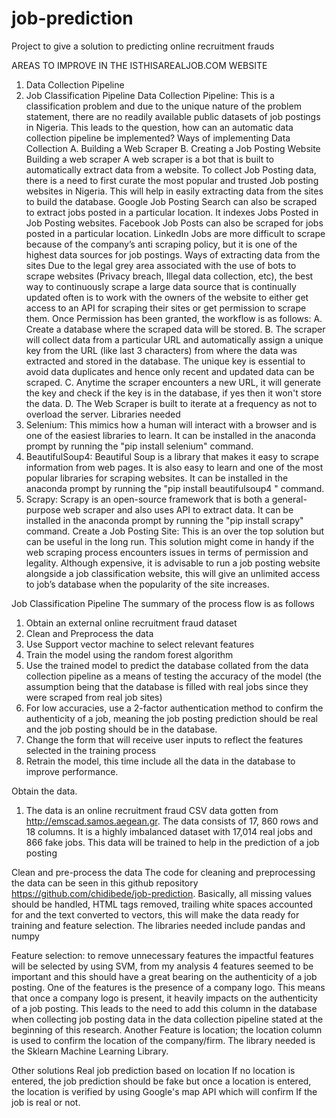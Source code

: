 # job-prediction
Project to give a solution to predicting online recruitment frauds

AREAS TO IMPROVE IN THE ISTHISAREALJOB.COM WEBSITE
1.	Data Collection Pipeline
2.	Job Classification Pipeline
Data Collection Pipeline: This is a classification problem and due to the unique nature of the problem statement, there are no readily available public datasets of job postings in Nigeria. This leads to the question, how can an automatic data collection pipeline be implemented?
Ways of implementing Data Collection
A. Building a Web Scraper
B. Creating a Job Posting Website
Building a web scraper
A web scraper is a bot that is built to automatically extract data from a website. To collect Job Posting data, there is a need to first curate the most popular and trusted Job posting websites in Nigeria. This will help in easily extracting data from the sites to build the database. Google Job Posting Search can also be scraped to extract jobs posted in a particular location. It indexes Jobs Posted in Job Posting websites. Facebook Job Posts can also be scraped for jobs posted in a particular location. LinkedIn Jobs are more difficult to scrape because of the company’s anti scraping policy, but it is one of the highest data sources for job postings.
Ways of extracting data from the sites 
Due to the legal grey area associated with the use of bots to scrape websites (Privacy breach, Illegal data collection, etc), the best way to continuously scrape a large data source that is continually updated often is to work with the owners of the website to either get access to an API for scraping their sites or get permission to scrape them. Once Permission has been granted, the workflow is as follows:
A. Create a database where the scraped data will be stored.
B. The scraper will collect data from a particular URL and automatically assign a unique key from the URL (like last 3 characters) from where the data was extracted and stored in the database. The unique key is essential to avoid data duplicates and hence only recent and updated data can be scraped.
C. Anytime the scraper encounters a new URL, it will generate the key and check if the key is in the database, if yes then it won't store the data.
D. The Web Scraper is built to iterate at a frequency as not to overload the server.
Libraries needed
1.	Selenium: This mimics how a human will interact with a browser and is one of the easiest libraries to learn. It can be installed in the anaconda prompt by running the "pip install selenium" command.
2.	BeautifulSoup4: Beautiful Soup is a library that makes it easy to scrape information from web pages. It is also easy to learn and one of the most popular libraries for scraping websites. It can be installed in the anaconda prompt by running the "pip install beautifulsoup4 " command.
3.	Scrapy: Scrapy is an open-source framework that is both a general-purpose web scraper and also uses API to extract data. It can be installed in the anaconda prompt by running the "pip install scrapy" command.
Create a Job Posting Site: This is an over the top solution but can be useful in the long run. This solution might come in handy if the web scraping process encounters issues in terms of permission and legality. Although expensive, it is advisable to run a job posting website alongside a job classification website, this will give an unlimited access to job’s database when the popularity of the site increases.

Job Classification Pipeline
The summary of the process flow is as follows
1. Obtain an external online recruitment fraud dataset 
2. Clean and Preprocess the data
3. Use Support vector machine to select relevant features 
4. Train the model using the random forest algorithm 
5. Use the trained model to predict the database collated from the data collection pipeline as a means of testing the accuracy of the model (the assumption being that the database is filled with real jobs since they were scraped from real job sites) 
6. For low accuracies, use a 2-factor authentication method to confirm the authenticity of a job, meaning the job posting prediction should be real and the job posting should be in the database. 
7. Change the form that will receive user inputs to reflect the features selected in the training process
8. Retrain the model, this time include all the data in the database to improve performance. 


Obtain the data.
1. The data is an online recruitment fraud CSV data gotten from 
http://emscad.samos.aegean.gr.
The data consists of 17, 860 rows and 18 columns. It is a highly imbalanced dataset with 17,014 real jobs and 866 fake jobs. This data will be trained to help in the prediction of a job posting

Clean and pre-process the data
The code for cleaning and preprocessing the data can be seen in this github repository
 https://github.com/chidibede/job-prediction. Basically, all missing values should be handled, HTML tags removed, trailing white spaces accounted for and the text converted to vectors, this will make the data ready for training and feature selection. The libraries needed include pandas and numpy 

Feature selection: to remove unnecessary features the impactful features will be selected by using SVM, from my analysis 4 features seemed to be important and this should have a great bearing on the authenticity of a job posting. One of the features is the presence of a company logo. This means that once a company logo is present, it heavily impacts on the authenticity of a job posting. This leads to the need to add this column in the database when collecting job posting data in the data collection pipeline stated at the beginning of this research. Another Feature is location; the location column is used to confirm the location of the company/firm. The library needed is the Sklearn Machine Learning Library.


Other solutions 
Real job prediction based on location
If no location is entered, the job prediction should be fake but once a location is entered, the location is verified by using Google's map API which will confirm If the job is real or not. 
